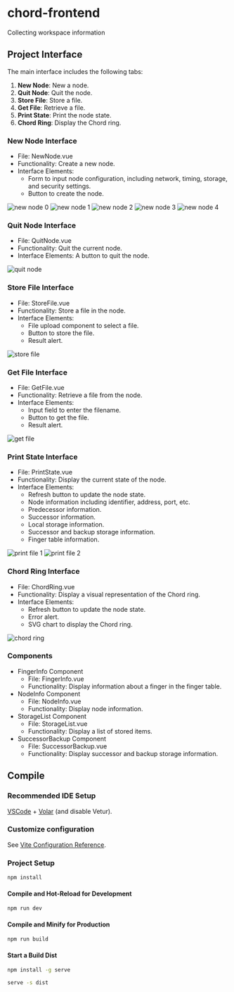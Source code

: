 # chord-frontend

Collecting workspace information

## Project Interface

The main interface includes the following tabs:

1. **New Node**: New a node.
2. **Quit Node**: Quit the node.
3. **Store File**: Store a file.
4. **Get File**: Retrieve a file.
5. **Print State**: Print the node state.
6. **Chord Ring**: Display the Chord ring.

### New Node Interface

- File: NewNode.vue
- Functionality: Create a new node.
- Interface Elements:
  - Form to input node configuration, including network, timing, storage, and security settings.
  - Button to create the node.

![new node 0](pics/new_node_0.png)
![new node 1](pics/new_node_1.png)
![new node 2](pics/new_node_2.png)
![new node 3](pics/new_node_3.png)
![new node 4](pics/new_node_4.png)

### Quit Node Interface

- File: QuitNode.vue
- Functionality: Quit the current node.
- Interface Elements: A button to quit the node.

![quit node](pics/quit_node.png)

### Store File Interface

- File: StoreFile.vue
- Functionality: Store a file in the node.
- Interface Elements:
  - File upload component to select a file.
  - Button to store the file.
  - Result alert.

![store file](pics/store_file.png)

### Get File Interface

- File: GetFile.vue
- Functionality: Retrieve a file from the node.
- Interface Elements:
  - Input field to enter the filename.
  - Button to get the file.
  - Result alert.

![get file](pics/get_file.png)

### Print State Interface

- File: PrintState.vue
- Functionality: Display the current state of the node.
- Interface Elements:
  - Refresh button to update the node state.
  - Node information including identifier, address, port, etc.
  - Predecessor information.
  - Successor information.
  - Local storage information.
  - Successor and backup storage information.
  - Finger table information.

![print file 1](pics/print_state_1.png)
![print file 2](pics/print_state_2.png)

### Chord Ring Interface

- File: ChordRing.vue
- Functionality: Display a visual representation of the Chord ring.
- Interface Elements:
  - Refresh button to update the node state.
  - Error alert.
  - SVG chart to display the Chord ring.

![chord ring](pics/chord_ring.png)

### Components

- FingerInfo Component
  - File: FingerInfo.vue
  - Functionality: Display information about a finger in the finger table.
- NodeInfo Component
  - File: NodeInfo.vue
  - Functionality: Display node information.
- StorageList Component
  - File: StorageList.vue
  - Functionality: Display a list of stored items.
- SuccessorBackup Component
  - File: SuccessorBackup.vue
  - Functionality: Display successor and backup storage information.

## Compile

### Recommended IDE Setup

[VSCode](https://code.visualstudio.com/) + [Volar](https://marketplace.visualstudio.com/items?itemName=Vue.volar) (and disable Vetur).

### Customize configuration

See [Vite Configuration Reference](https://vite.dev/config/).

### Project Setup

```sh
npm install
```

#### Compile and Hot-Reload for Development

```sh
npm run dev
```

#### Compile and Minify for Production

```sh
npm run build
```

#### Start a Build Dist

```sh
npm install -g serve

serve -s dist
```
